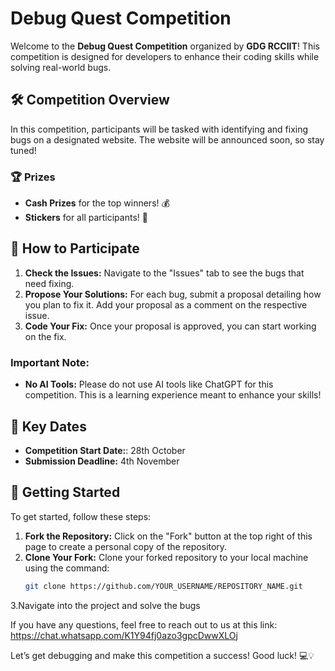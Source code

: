 # Debug Quest Competition

Welcome to the **Debug Quest Competition** organized by **GDG RCCIIT**! This competition is designed for developers to enhance their coding skills while solving real-world bugs.

## 🛠️ Competition Overview

In this competition, participants will be tasked with identifying and fixing bugs on a designated website. The website will be announced soon, so stay tuned!

### 🏆 Prizes

- **Cash Prizes** for the top winners! 💰
- **Stickers** for all participants! 🎉

## 📂 How to Participate

1. **Check the Issues:** Navigate to the "Issues" tab to see the bugs that need fixing.
2. **Propose Your Solutions:** For each bug, submit a proposal detailing how you plan to fix it. Add your proposal as a comment on the respective issue.
3. **Code Your Fix:** Once your proposal is approved, you can start working on the fix.

### Important Note:
- **No AI Tools:** Please do not use AI tools like ChatGPT for this competition. This is a learning experience meant to enhance your skills!

## 📅 Key Dates

- **Competition Start Date:**: 28th October
- **Submission Deadline:** 4th November

## 🚀 Getting Started

To get started, follow these steps:

1. **Fork the Repository:** Click on the "Fork" button at the top right of this page to create a personal copy of the repository.
2. **Clone Your Fork:** Clone your forked repository to your local machine using the command:
   ```bash
   git clone https://github.com/YOUR_USERNAME/REPOSITORY_NAME.git
3.Navigate into the project and solve the bugs

If you have any questions, feel free to reach out to us at this link: https://chat.whatsapp.com/K1Y94fj0azo3gpcDwwXLOj

Let’s get debugging and make this competition a success! Good luck! 💻💡




